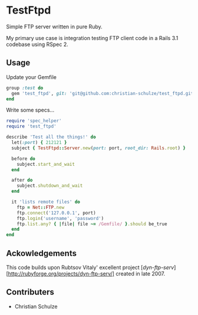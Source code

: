 # TestFtpd

Simple FTP server written in pure Ruby.

My primary use case is integration testing FTP client code in a Rails 3.1 codebase using RSpec 2.

## Usage

Update your Gemfile

```ruby
group :test do
  gem 'test_ftpd', git: 'git@github.com:christian-schulze/test_ftpd.git', require: false
end
```

Write some specs...

```ruby
require 'spec_helper'
require 'test_ftpd'

describe 'Test all the things!' do
  let(:port) { 212121 }
  subject { TestFtpd::Server.new(port: port, root_dir: Rails.root) }

  before do
    subject.start_and_wait
  end

  after do
    subject.shutdown_and_wait
  end

  it 'lists remote files' do
    ftp = Net::FTP.new
    ftp.connect('127.0.0.1', port)
    ftp.login('username', 'password')
    ftp.list.any? { |file| file ~= /Gemfile/ }.should be_true
  end
end
```

## Ackowledgements

This code builds upon Rubtsov Vitaly' excellent project [*dyn-ftp-serv*][http://rubyforge.org/projects/dyn-ftp-serv/] created in late 2007.

## Contributers

* Christian Schulze
